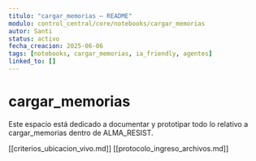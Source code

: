 ```yaml
---
titulo: "cargar_memorias – README"
modulo: control_central/core/notebooks/cargar_memorias
autor: Santi
status: activo
fecha_creacion: 2025-06-06
tags: [notebooks, cargar_memorias, ia_friendly, agentes]
linked_to: []
---
```


# cargar_memorias

Este espacio está dedicado a documentar y prototipar todo lo relativo a cargar_memorias dentro de ALMA_RESIST.

[[criterios_ubicacion_vivo.md]]
[[protocolo_ingreso_archivos.md]]
